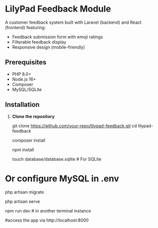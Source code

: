 # LilyPad Feedback Module

A customer feedback system built with Laravel (backend) and React (frontend) featuring:
- Feedback submission form with emoji ratings
- Filterable feedback display
- Responsive design (mobile-friendly)


## Prerequisites

- PHP 8.0+
- Node.js 16+
- Composer
- MySQL/SQLite

## Installation

1. **Clone the repository**

   git clone https://github.com/your-repo/lilypad-feedback.git
   cd lilypad-feedback

   composer install

   npm install

   touch database/database.sqlite  # For SQLite
   
  # Or configure MySQL in .env

  php artisan migrate

  php artisan serve

  npm run dev # in another terminal instance

  #access the app via http://localhost:8000 
